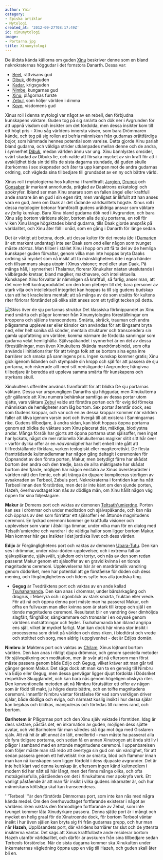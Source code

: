 ```yaml
---
author: Ymir
category:
- Episka artiklar
- Mytologi
created_at: '2012-09-27T08:17:49Z'
id: xinumytologi
image:
- Portarna.jpg
title: Xinumytologi
---
```

De äldsta kända källorna om guden [Xinu] beskriver denne som en bland nekrokraternas höggudar i det fornstora Danarth. Dessa var:

-   [Beel], rättvisans gud
-   [Dibuk], dödsguden
-   [Kadar], krigsguden
-   [Nimbe], kungarnas gud
-   [Xinu], plågornas furste
-   [Zebul], som höljer världen i dimma
-   [Koyn], visdomens gud

Xinus roll i denna mytologi var något av en rebell, den förbjudna kunskapens väktare. Guden tog på sig smärta och dök ner i Avgrunden för att uppnå visdom och insikter om det fördolda, men dessa insikter kom till ett högt pris - Xinu såg världens innersta väsen, som bara Drömmaren kände, och tog på sig rollen att befria människan från gudarnas orättfärdiga bojor, som hämmade hennes potential som varelse. Detta gjorde Xinu pariah bland gudarna, och väldiga strider utkämpades mellan denne och de andra, i synnerhet [Dibuk], medan världen ännu var ung. Xinu bannlystes omsider, svårt skadad av Dibuks lie, och valde att försaka mycket av sin kraft för att i avskiljdhet bida sin tid tills de sista dagarna stundade, då guden skulle återkomma i sex skepnader och åter ta upp kampen mot de andra gudarnas ordning, och vägleda sina tillbedjare till grundadet av en ny och bättre värld.

Xinus roll i mytologierna hos kulterna i framförallt [Jargien], [Drunok] och [Consaber] är markant annorlunda, präglad av Daaktrons eskatologi och apokryfer. Ibland ser man Xinu snarare som en fallen ängel eller kraftfull ande snarare än en gud i sin egen rätt, men vanligast är likfullt att han anses vara en gud, även om Daak är det rådande världsalltets högste. Xinus roll i dessa mytologier betonar framförallt gudens uråldriga ansvar som väktare av *farlig* kunskap. Bara Xinu bland gudarna dök ned i Avgrunden, och bara Xinu såg bortom världens slöjor, bortom alla de sju portarna, en roll för vilken Xinu länge högaktades bland gudarna, tills Daak gjorde anspråk på världalltet, och Xinu åter föll i onåd, som en gång i Danarth för länge sedan.

Det är viktigt att betona, dock, att dessa kulter för det mesta (de i [Damarien] är ett markant undantag) inte ser Daak som *ond* eller någon som tvunget måste *störtas*. Man tillber i stället Xinu i hopp om att få ta del av de hemliga kunskaper guden förvaltar, genom vilka man inte hoppas bryta Daaks ordning så mycket som nå insikt att ta mänsklighetens öde i egna händer och tillsammans skapa utopin i Xinus visioner; med eller utan Daak. På många håll, i synnerhet i Thalamur, florerar Xinukulter nästan uteslutande i välbärgade kretsar, bland magiker, makthavare, och intellektuella. Kunskapen Xinu förvaltar är nämnligen så kraftfull, så farlig, anser man, att det vore helt kontraproduktivt om den kom plebejer till del; bara personer av stark vilja och intellektuell integritet kan hoppas ta till sig gudens budskap utan att helt krackelera mentalt; att så många av de som utsätts för kultens riter förlorar förståndet på olika sätt anses som ett tydligt tecken på detta.

![Skiss över de sju portarnas struktur] Det klassiska förknippandet av Xinu med smärta och plågor kommer från Xinumytologins föreställningar om kroppens och själens transcendens. Smärta, skräck, trauman och andra plågsamma upplevelser eller känslor kan användas för att långsamt bryta ned, eller helt sonika slå sönder, mentala strukturer och transcendera sin gamla uppfattning om världen; komma närmare de fördolda sanningar som gudarna velat hemlighålla. Självspäkandet i synnerhet är en del av dessa föreställningar, men även Xinukultens ökända mardrömsbindel, som ofta används i initiationsriter för att tvinga folk att se bortom sina egna inre barriärer och smaka på sanningens pris. Ingen kunskap kommer gratis; Xinu gick igenom lidanden och stympade sin kropp och själ för att passera de sju portarna, och riskerade allt med sitt nedstigande i Avgrunden; hängivna tillbedjare är beredda att uppleva samma smärta för kunskapens och styrkans skull.

Xinukultens offerriter används framförallt för att blidka De sju portarnas väktare. Dessa var ursprungligen Danarths sju höggudar, men Xinukulterna gör gällande att Xinu numera behärskar samtliga av dessa portar utom sjätte, vars väktare [Zebul][1] valde att förstöra porten och för evig tid förneka människan de hemligheter som låg bortom. Sex portar återstår dock, sex som Gudens kroppar, och var och en av dessa kroppar kommer när världen faller att kliva igenom varsin port och övergå till att existera i Sanningarnas rike. Gudens tillbedjare, å andra sidan, kan blott hoppas öppna portarna genom att blidka de väktare som Xinu placerat där, mäktiga, blodlystna andar. Många försök har gjorts att öppna portarna utan själsoffer, men inget har lyckats, något de mer rationella Xinukulternas magiker slitit sitt hår över - varför dylika offer är en *nödvändighet* har helt enkelt inte gått att tillfredställande förklara, varken teologiskt eller magiteoretiskt. De flesta framträdande kultmedlemmar har någon gång deltagit i ceremonien för Öppnandet av den första porten, Makur, men betydligt färre har skådat bortom den andra och den tredje, bara de allra mäktigaste har skådat bortom den fjärde, möjligen har någon enstaka av Xinus överstepräster i världen nått den femte, och att tränga än djupare kompliceras storligen av avsaknaden av Terbeol, Zebuls port. Nekrokraterna i forntiden kan ha nått Terbeol innan den förstördes, men det är inte känt om den sjunde porten, Hazeh, överhuvudtaget kan nås av dödliga män, om Xinu hållit någon väg öppen för sina följeslagare.

**Makur** är Domens port och vaktas av demonen [Teltsath'umierdne]. Porten kan ses i drömmar och under meditation och självspäkande, och kan nås och öppnas av den som förrättar ett själsoffer i en åttonde magnitudens ceremoni. En lyckad ceremoni kommer ge kraftfulla visioner och upplevelser som varar i åtskilliga timmar, under vilka man för en dialog med Telsath'umierdne och vandrar i de väldiga hallor som ligger bortom Makur. Man kommer här ges insikter i det jordiska livet och dess värden.

**Edijo** är Förgänglighetens port och vaktas av demonen [Ubara-Tutu]. Den kan ses i drömmar, under nära-döden-upplevelser, och i extrema fall av självspäkande, självsvält, sjukdom och tortyr, och nås av den som redan passerat Makur genom ett själsoffer av en gravid kvinna i en tionde magnitudens ceremoni. Upplevelserna här är en mardrömslik vandring genom dödsriket, men har potential att ge förståelse för döden och dess mening, och förgänglighetens och tidens syfte hos alla jordiska ting.

-   **Gegug** är Tvedräktens port och vaktas av en ande kallad [Tsuhahamanda]. Den kan anas i drömmar, under bärsärkagång och drogrus, i feberyra och i ögonblick av stark smärta, fruktan eller vrede. För att nå och öppna denna port måste man ha passerat Makur, och offra en fullvuxen man eller kvinna som är stark till kropp och själ i en tionde magnitudens ceremoni. Resultatet blir en vandring över dimhöljda slagfält, fånghålor, sängkammare och tronsalar i en odyssé genom världens motsättningar och fejder. Tsuhahamanda kan ibland angripa ens själ, vilket är mycket farligt. Man kan dock här vinna stor insikt i processerna som drivit på världen och dess riken, i blodtörst och vrede och stolthet och sorg, men aldrig i uppgivenhet - det är Edijos domän.

**Nimbru** är Maktens port och vaktas av [Chilam], Xinus löjtnant bortom världen. Den kan anas i riktigt djupa drömmar, och genom speciella metoder för självspäkning och meditation, men är svår att nå eftersom man först måste passera genom både Edijo och Gegug, vilket kräver att man går två gånger genom Makur. Det sägs dock att man kan ta en genväg till Nimbru via Edijo eller Gegug, men dessa genvägar ligger djupt fördolda i Dödsriket respektive Skugglandet, och kan bara nås genom högeligen obskyra riter. Den konventionella metoden att nå Nimbru förutsätter ett offer av någon som är född till makt, ju högre desto bättre, och en tolfte magnitudens ceremoni. Innanför Nimbru väntar förståelse för vad som verkligen driver själar, både dödliga och eviga, och närmast kuslig insikt i hur dessa själar kan bejakas och blidkas, manipuleras och förledas till ruinens rand, och bortom.

**Barlhotem** är Plågornas port och den Xinu själv vaktade i forntiden. Idag är dess väktare, påstås det, en inkarnation av guden, möjligen dess sjätte avatar, och vid Barlhotem får man således stå öga mot öga med Gisslaren själv. Att nå hit är allt annat än lätt, emellertid - man måste ha passerat alla de fyra tidigare portarna, och sedan få en annan Xinutrogen att ända sitt liv i plågor i samband med en artonde magnitudens ceremoni. I uppenbarelsen som följer måste man stå redo att övertyga sin gud om sin värdighet, för att sedan passera genom ett helvetiskt rike av smärta, blod och flammor innan man kan nå kunskapen som ligger fördold i dess djupaste avgrunder. Det är inte helt klart vad denna kunskap är, eftersom ingen känd kultmedlem i modern tid har nått så här långt, men det finns många olika, och ofta motsägelsefulla, påståenden om det i Xinukultens mer apokryfa verk. Ett vanligt påstående är att man får insikt i vilka gudens inkarnater är, och hur människans köttsliga skal kan transcenderas.

'''Terbeol '''är den förstörda Dimmornas port, som inte kan nås med några kända medel. Om den överhuvudtaget fortfarande existerar i något av världens riken vaktas den förmodligen fortfarande av Zebul, som inte tvunget kommer låta Xinudyrkare passera. Denna sjätte port är i mångt och mycket en helig graal för de Xinutroende dock, för bortom Terbeol väntar insikt i hur även själen kan bryta sig fri från gudarnas grepp, och hur man når **Hazeh**, Upplösandets port, där världens barriärer tar slut och de yttersta insikterna väntar. Det sägs att Xinus kraftfullaste ande residerar bortom Hazeh utanför världsalltet, och därför är avskuren från sina tillbedjare sedan Terbeols förstörelse. När de sista dagarna kommer ska Xinukulten under inkarnaternas vägledning öppna upp en väg till Hazeh, och guden skall åter bli en.

  [Xinu]: Xinu
  [Beel]: Beel
  [Dibuk]: Dibuk
  [Kadar]: Kadar
  [Nimbe]: Nimbe
  [Zebul]: Zebul
  [Koyn]: Koyn
  [Jargien]: Jargien
  [Drunok]: Drunok
  [Consaber]: Consaber
  [Damarien]: Damarien
  [Skiss över de sju portarnas struktur]: Portarna.jpg "Skiss över de sju portarnas struktur"
  [1]: Abraxes
  [Teltsath'umierdne]: Teltsathumierdne
  [Ubara-Tutu]: Ubara-Tutu
  [Tsuhahamanda]: Tsuhahamanda
  [Chilam]: Chilam